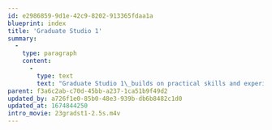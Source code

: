 ```yaml
---
id: e2986859-9d1e-42c9-8202-913365fdaa1a
blueprint: index
title: 'Graduate Studio 1'
summary:
  -
    type: paragraph
    content:
      -
        type: text
        text: "Graduate Studio 1\_builds on practical skills and experiences graduate students are expected to have by going deeper into the underlying design principles and abstract theories according to personal choice."
parent: f3a6c2ab-c70d-45bb-a237-1ca51b9f49d2
updated_by: a726f1e0-85b0-48e3-939b-db6b8482c1d0
updated_at: 1674844250
intro_movie: 23gradst1-2.5s.m4v
---
```

